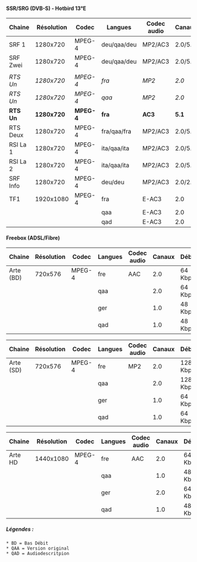 #### SSR/SRG (DVB-S) - Hotbird 13°E
Chaine | Résolution | Codec | Langues | Codec audio | Canaux | Débits
------------- | ------------- | ------------- | ------------- | ------------- | ------------- | -------------
SRF 1 | 1280x720 | MPEG-4 | deu/qaa/deu | MP2/AC3 | 2.0/5.1 | 192/192/448 Kbps
SRF Zwei | 1280x720 | MPEG-4 | deu/qaa/deu | MP2/AC3 | 2.0/5.1 | 192/192/448 Kbps
		|			|			|		|		|		|		
*RTS Un* | *1280x720* | *MPEG-4* | *fra* | *MP2* | *2.0* | *192 Kbps*
*RTS Un* | *1280x720* | *MPEG-4* | *qaa* | *MP2* | *2.0* | *192 Kbps*
**RTS Un** | **1280x720** | **MPEG-4** | **fra** | **AC3** | **5.1** | **448 Kbps**
RTS Deux | 1280x720 | MPEG-4 | fra/qaa/fra | MP2/AC3 | 2.0/5.1 | 192/192/448 Kbps
RSI La 1 | 1280x720 | MPEG-4 | ita/qaa/ita | MP2/AC3 | 2.0/5.1 | 192/192/448 Kbps
RSI La 2 | 1280x720 | MPEG-4 | ita/qaa/ita | MP2/AC3 | 2.0/5.1 | 192/192/448 Kbps
SRF Info | 1280x720 | MPEG-4 | deu/deu | MP2/AC3 | 2.0/2.0 | 192/192 Kbps
TF1 | 1920x1080 | MPEG-4 | fra | E-AC3 | 2.0 | 128 kbps
|||| qaa | E-AC3 | 2.0 | 128 kbps
|||| qad | E-AC3 | 2.0 | 96 kbps

#### Freebox (ADSL/Fibre)

Chaine | Résolution | Codec | Langues | Codec audio | Canaux | Débits
------------- | ------------- | ------------- | ------------- | ------------- | ------------- | -------------
Arte (BD)| 720x576 | MPEG-4 | fre | AAC | 2.0 | 64 Kbps
|||| qaa || 2.0 | 64 Kbps
|||| ger || 1.0 | 48 Kbps
|||| qad || 1.0 | 48 Kbps

Chaine | Résolution | Codec | Langues | Codec audio | Canaux | Débits
------------- | ------------- | ------------- | ------------- | ------------- | ------------- | -------------	
Arte (SD)| 720x576 | MPEG-4 | fre | MP2 | 2.0 | 128 Kbps
|||| qaa || 2.0 | 128 Kbps
|||| ger || 1.0 | 64 Kbps
|||| qad || 1.0 | 64 Kbps

Chaine | Résolution | Codec | Langues | Codec audio | Canaux | Débits
------------- | ------------- | ------------- | ------------- | ------------- | ------------- | -------------	
Arte HD | 1440x1080 | MPEG-4 | fre | AAC | 2.0 | 64 Kbps
|||| qaa || 1.0 | 48 Kbps
|||| ger || 2.0 | 64 Kbps
|||| qad || 1.0 | 48 Kbps

##### Légendes :
	* BD = Bas Débit
	* QAA = Version original
	* QAD = Audiodescritpion

